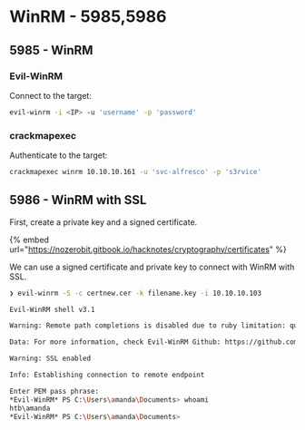 # WinRM - 5985,5986

## 5985 - WinRM

### Evil-WinRM

Connect to the target:

```bash
evil-winrm -i <IP> -u 'username' -p 'password'
```

### crackmapexec

Authenticate to the target:

```bash
crackmapexec winrm 10.10.10.161 -u 'svc-alfresco' -p 's3rvice'
```

## 5986 - WinRM with SSL

First, create a private key and a signed certificate. 

{% embed url="https://nozerobit.gitbook.io/hacknotes/cryptography/certificates" %}

We can use a signed certificate and private key to connect with WinRM with SSL.

```bash
❯ evil-winrm -S -c certnew.cer -k filename.key -i 10.10.10.103

Evil-WinRM shell v3.1

Warning: Remote path completions is disabled due to ruby limitation: quoting_detection_proc() function is unimplemented on this machine

Data: For more information, check Evil-WinRM Github: https://github.com/Hackplayers/evil-winrm#Remote-path-completion

Warning: SSL enabled

Info: Establishing connection to remote endpoint

Enter PEM pass phrase:
*Evil-WinRM* PS C:\Users\amanda\Documents> whoami
htb\amanda
*Evil-WinRM* PS C:\Users\amanda\Documents>
```





